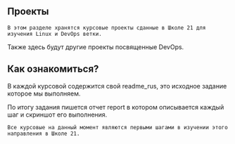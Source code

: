 ## Проекты


    В этом разделе хранятся курсовые проекты сданные в Школе 21 для изучения Linux и DevOps ветки.

Также здесь будут другие проекты посвященные DevOps.


## Как ознакомиться?

В каждой курсовой содержится свой readme_rus, это исходное задание которое мы выполняем.

По итогу задания пишется отчет report в котором описывается каждый шаг и скриншот его выполнения.

    Все курсовые на данный момент являются первыми шагами в изучении этого направления в Школе 21.